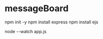 # messageBoard
npm init -y
npm install express
npm install ejs
<!-- npm install express-async-handler -->

node --watch app.js
